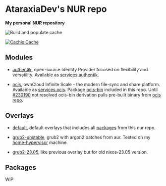 # AtaraxiaDev's NUR repo

**My personal [NUR](https://github.com/nix-community/NUR) repository**

![Build and populate cache](https://github.com/AtaraxiaSjel/nur/workflows/Build%20and%20populate%20cache/badge.svg)

[![Cachix Cache](https://img.shields.io/badge/cachix-ataraxiadev--foss-blue.svg)](https://ataraxiadev-foss.cachix.org)

## Modules

* [authentik](https://goauthentik.io/), open-source Identity Provider focused on flexibility and versatility. Available as [services.authentik](modules/authentik.nix).

* [ocis](https://owncloud.dev/ocis/), ownCloud Infinite Scale - the modern file-sync and share platform. Available as [services.ocis](modules/ocis.nix).
Package [ocis-bin](pkgs/ocis-bin/) included in this repo. Until [#230190](https://github.com/NixOS/nixpkgs/issues/230190) not resolved ocis-bin derivation pulls pre-built binary from [ocis repo](https://github.com/owncloud/ocis).

## Overlays

* [default](overlays/default.nix), default overlays that includes all [packages](pkgs/) from this nur repo.

* [grub2-unstable](overlays/grub2-unstable/), grub2 with argon2 patches from aur. Tested on my [home-hypervisor](https://github.com/AtaraxiaSjel/nixos-config/tree/master/machines/Home-Hypervisor) machine.

* [grub2-23.05](overlays/grub2-23.05/), like previous overlay but for old nixos-23.05 version.

## Packages

WIP